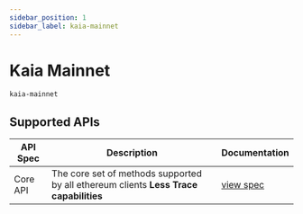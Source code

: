 ```yaml
---
sidebar_position: 1
sidebar_label: kaia-mainnet
---
```


# Kaia Mainnet

`kaia-mainnet`

## Supported APIs

| API Spec | Description                                               | Documentation                  |
| -------- | --------------------------------------------------------- | ------------------------------ |
| Core API | The core set of methods supported by all ethereum clients **Less Trace capabilities** | [view spec](../specs/core-api) |
